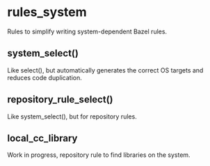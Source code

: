 # rules_system

Rules to simplify writing system-dependent Bazel rules.

## system_select()

Like select(), but automatically generates the correct OS targets and reduces code duplication.

## repository_rule_select()

Like system_select(), but for repository rules.

## local_cc_library

Work in progress, repository rule to find libraries on the system.

